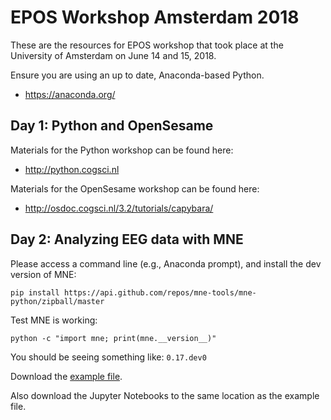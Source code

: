 # EPOS Workshop Amsterdam 2018

These are the resources for EPOS workshop that took place at the University of Amsterdam on June 14 and 15, 2018.

Ensure you are using an up to date, Anaconda-based Python.

- <https://anaconda.org/>


## Day 1: Python and OpenSesame

Materials for the Python workshop can be found here:

- <http://python.cogsci.nl>

Materials for the OpenSesame workshop can be found here:

- <http://osdoc.cogsci.nl/3.2/tutorials/capybara/>


## Day 2: Analyzing EEG data with MNE

Please access a command line (e.g., Anaconda prompt), and install the dev version of MNE:

`pip install https://api.github.com/repos/mne-tools/mne-python/zipball/master`

Test MNE is working:

`python -c "import mne; print(mne.__version__)"`

You should be seeing something like:
`0.17.dev0`

Download the [example file](https://github.com/jona-sassenhagen/mne_workshop_amsterdam/blob/master/oddball_example_small-fif.gz).

Also download the Jupyter Notebooks to the same location as the example file.
